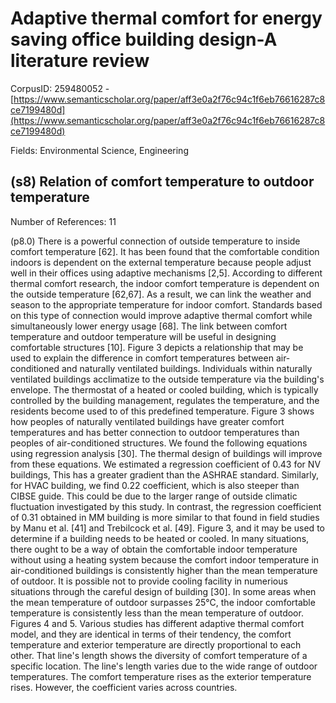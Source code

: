 # Adaptive thermal comfort for energy saving office building design-A literature review

CorpusID: 259480052 - [https://www.semanticscholar.org/paper/aff3e0a2f76c94c1f6eb76616287c8ce7199480d](https://www.semanticscholar.org/paper/aff3e0a2f76c94c1f6eb76616287c8ce7199480d)

Fields: Environmental Science, Engineering

## (s8) Relation of comfort temperature to outdoor temperature
Number of References: 11

(p8.0) There is a powerful connection of outside temperature to inside comfort temperature [62]. It has been found that the comfortable condition indoors is dependent on the external temperature because people adjust well in their offices using adaptive mechanisms [2,5]. According to different thermal comfort research, the indoor comfort temperature is dependent on the outside temperature [62,67]. As a result, we can link the weather and season to the appropriate temperature for indoor comfort. Standards based on this type of connection would improve adaptive thermal comfort while simultaneously lower energy usage [68]. The link between comfort temperature and outdoor temperature will be useful in designing comfortable structures [10]. Figure 3 depicts a relationship that may be used to explain the difference in comfort temperatures between air-conditioned and naturally ventilated buildings. Individuals within naturally ventilated buildings acclimatize to the outside temperature via the building's envelope. The thermostat of a heated or cooled building, which is typically controlled by the building management, regulates the temperature, and the residents become used to of this predefined temperature. Figure 3 shows how peoples of naturally ventilated buildings have greater comfort temperatures and has better connection to outdoor temperatures than peoples of air-conditioned structures. We found the following equations using regression analysis [30]. The thermal design of buildings will improve from these equations. We estimated a regression coefficient of 0.43 for NV buildings, This has a greater gradient than the ASHRAE standard. Similarly, for HVAC building, we find 0.22 coefficient, which is also steeper than CIBSE guide. This could be due to the larger range of outside climatic fluctuation investigated by this study. In contrast, the regression coefficient of 0.31 obtained in MM building is more similar to that found in field studies by Manu et al. [41] and Trebilcock et al. [49]. Figure 3, and it may be used to determine if a building needs to be heated or cooled. In many situations, there ought to be a way of obtain the comfortable indoor temperature without using a heating system because the comfort indoor temperature in air-conditioned buildings is consistently higher than the mean temperature of outdoor. It is possible not to provide cooling facility in numerious situations through the careful design of building [30]. In some areas when the mean temperature of outdoor surpasses 25°C, the indoor comfortable temperature is consistently less than the mean temperature of outdoor.   Figures 4 and 5. Various studies has different adaptive thermal comfort model, and they are identical in terms of their tendency, the comfort temperature and exterior temperature are directly proportional to each other. That line's length shows the diversity of comfort temperature of a specific location. The line's length varies due to the wide range of outdoor temperatures. The comfort temperature rises as the exterior temperature rises. However, the coefficient varies across countries.
